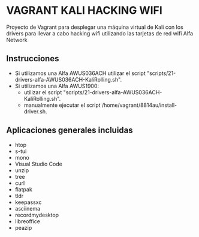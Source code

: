 # VAGRANT KALI HACKING WIFI
Proyecto de Vagrant para desplegar una máquina virtual de Kali con los drivers para llevar a cabo hacking wifi utilizando las tarjetas de red wifi Alfa Network

## Instrucciones
- Si utilizamos una Alfa AWUS036ACH utilizar el script "scripts/21-drivers-alfa-AWUS036ACH-KaliRolling.sh".
- Si utilizamos una Alfa AWUS1900:
  - utilizar el script "scripts/21-drivers-alfa-AWUS036ACH-KaliRolling.sh".
  - manualmente ejecutar el script /home/vagrant/8814au/install-driver.sh.
 
## Aplicaciones generales incluidas
- htop
- s-tui
- mono
- Visual Studio Code
- unzip
- tree
- curl
- flatpak
- tldr
- keepassxc
- asciinema
- recordmydesktop
- libreoffice
- peazip
